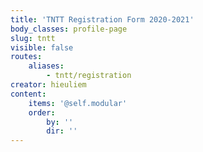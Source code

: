 ```yaml
---
title: 'TNTT Registration Form 2020-2021'
body_classes: profile-page
slug: tntt
visible: false
routes:
    aliases:
        - tntt/registration
creator: hieuliem
content:
    items: '@self.modular'
    order:
        by: ''
        dir: ''
---
```


<script src="https://form.jotform.com/jsform/202027238090143"></script>